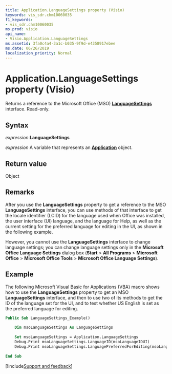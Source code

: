 ```yaml
---
title: Application.LanguageSettings property (Visio)
keywords: vis_sdr.chm10060035
f1_keywords:
- vis_sdr.chm10060035
ms.prod: visio
api_name:
- Visio.Application.LanguageSettings
ms.assetid: 3fa0c4a4-3a1c-b035-9f9d-e4358917ebee
ms.date: 06/26/2019
localization_priority: Normal
---
```



# Application.LanguageSettings property (Visio)

Returns a reference to the Microsoft Office (MSO) **[LanguageSettings](office.languagesettings.md)** interface. Read-only.


## Syntax

_expression_.**LanguageSettings**

_expression_ A variable that represents an **[Application](Visio.Application.md)** object.


## Return value

Object


## Remarks

After you use the **LanguageSettings** property to get a reference to the MSO **LanguageSettings** interface, you can use methods of that interface to get the locale identifier (LCID) for the language used when Office was installed, the user interface (UI) language, and the language for Help, as well as the current setting for the preferred language for editing in the UI, as shown in the following example.

However, you cannot use the **LanguageSettings** interface to change language settings; you can change language settings only in the **Microsoft Office Language Settings** dialog box (**Start** > **All Programs** > **Microsoft Office** > **Microsoft Office Tools** > **Microsoft Office Language Settings**). 


## Example

The following Microsoft Visual Basic for Applications (VBA) macro shows how to use the **LanguageSettings** property to get an MSO **LanguageSettings** interface, and then to use two of its methods to get the ID of the language set for the UI, and to test whether US English is set as the preferred language for editing.

```vb
Public Sub LanguageSettings_Example() 
 
    Dim msoLanguageSettings As LanguageSettings 
 
    Set msoLanguageSettings = Application.LanguageSettings 
    Debug.Print msoLanguageSettings.LanguageID(msoLanguageIDUI) 
    Debug.Print msoLanguageSettings.LanguagePreferredForEditing(msoLanguageIDEnglishUS) 
     
End Sub
```

[!include[Support and feedback](~/includes/feedback-boilerplate.md)]